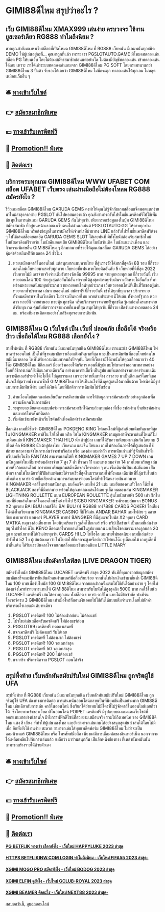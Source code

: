 # GIMI88ดีไหม สรุปว่าอะไร ?
## เว็บ GIMI88ดีไหม XMAX999 เล่นง่าย ครบวงจร ใช้งานยูสเซอร์เดียว RG888 ทำไมถึงนิยม ?
หากคุณกำลังมองหาเว็บสล็อตที่เปิดโหมด GIMI88ดีไหม ที่ RG888 เว็บพนัน มีเกมพนันทุกชนิด DEMO ให้ผู้เล่นอยู่ละก็… คุณมาถูกที่แล้ว เพราะ เรา PGSLOTAUTO.GAME มีโหมดทดลองเล่นสล็อต PG ให้บนเว็บ โดยไม่ต้องสมัครสมาชิกก่อนแต่อย่างใด ไม่ต้องมีบัญชีทดลองเล่น เข้าทดลองเล่นได้เลย เพราะ เราได้เช่าระบบทดลองเล่นเกมจาก GIMI88ดีไหม PG SOFT โดยตรงมานานกว่า GIMI88ดีไหม 3 ปีแล้ว รับรองได้เลยว่า GIMI88ดีไหม ไม่มีกระตุก ทดลองเล่นได้ทุกเกม ไม่หลุดเหมือนเว็บอื่น ๆ

## 🛎 [ทางเข้าเว็บไซต์](https://bit.ly/3SdLNi2)
## 👉 [สมัครสมาชิกพิเศษ](https://bit.ly/3SdLNi2)
## 💵 [ทางเข้ารับเครดิตฟรี](https://bit.ly/3dyRKHj)
## 👑 [Promotion!! พิเศษ](https://bit.ly/3dyRKHj)
## 📱 [ติดต่อเรา](https://bit.ly/3dyRKHj)

## บริการครบทุกเกม GIMI88ดีไหม WWW UFABET COM สล็อต UFABET เว็บตรง เล่นผ่านมือถือไม่ต้องโหลด RG888 สมัครยังไง ?
รีวิวเกมสล็อต GIMI88ดีไหม GARUDA GEMS คงทำให้คุณได้รู้จักกับเกมสล็อตแจ็คพอตแตกง่ายมาใหม่ล่าสุดจากค่าย PGSLOT กันไปพอสมควรแล้ว คุณยังสามารถรับโปรโมชั่นเครดิตฟรีไปใช้เพิ่มต้นทุนในการเล่นเกม GARUDA GEMS กันได้ทุกวัน เพียงกรอกข้อมูลลงในปุ่ม GIMI88ดีไหม สมัครสมาชิก ที่อยู่บนหน้าแรกของเว็บตรงไม่ผ่านเอเย่นต์ PGSLOTAUTO.GG ให้ครบทุกช่อง GIMI88ดีไหม หรือส่งข้อมูลในการสมัครให้เจ้าหน้าที่ผ่านทาง LINE แล้วรับโปรโมชั่นเครดิตฟรีต่าง ๆ ไปใช้เล่นสล็อตยอดฮิต GARUDA GEMS SLOT ได้เลยทันที มีทั้งโบนัสต้อนรับสมาชิกใหม่ โบนัสเครดิตฟรีรายวัน โบนัสคืนยอดเสีย GIMI88ดีไหม โบนัสวันเกิด โบนัสแนะนำเพื่อน และกิจกรรมพิเศษอื่น GIMI88ดีไหม ๆ อีกมากมายที่ช่วยให้คุณเล่นสล็อต GARUDA GEMS ได้อย่างคุ้มค่าด้วยเงินฟรีกันตลอด 24 ชั่วโมง
1. หวยเหมือนคาสิโนออนไลน์ แต่สนุกมากแบบหวยไทย ที่ลุ้นรางวัลได้มากที่สุดถึง 88 รอบ ยี่กี่รวยออนไลน์เว็บหวยมาแรงรับทุกหวย เว็บหวยที่แฟนหวยไทยติดอันดับ 5 เว็บหวยที่ดีที่สุด 2022 เว็บหวยไม่มี เลขจ่ายจริงจ่ายเต็มรับรางวัลเต็ม 99995 บาท จ่ายทุกหวยทุกเลข ยี่กี่รวยวันนี้ เว็บหวยออนไลน์ 100 จ่ายสูงสุดต่อวันไม่อั้น ทำรายได้สูงสุดต่อรอบรับเงินรางวัลหวยไม่อั้นกับ ที่มาพร้อมหวยยอดนิยมทุกประเภท ขายหวยออนไลน์ทุกประเภท เว็บหวยออนไลน์ที่เป็นที่รักของผู้เล่นหวยจากทั่วประเทศ เล่นหวยออนไลน์ สมัครฟรี ยี่กี่รวยวันนี้ เข้าได้ทุกที่ทุกเวลา บริการหวยทั้งหมดมีครบจบในเว็บเดียว ไม่ว่าจะเป็นหวยไทย หวยต่างประเทศ มีให้เล่น ทั้งหวยรัฐบาล หวยลาว หวยยี่กี หวยฮานอย หวยหุ้นทุกชนิด หรือบริการตรวจหวยฟรีทุกชนิด รู้ผลก่อนใครแทงหวยดังรับทุกงวด คุ้มกับอัตราการจ่ายหวยที่แพงที่สุด สนุกได้ทุกวัน ยี่กี่รวย เปิดรับแทงหวยตลอด 24 ชม. พร้อมทีมงานติดตามอย่างใกล้ชิดทุกรอบการเดิมพัน

## GIMI88ดีไหม Q เว็บไซต์ เป็น เว็บที่ ปลอดภัย เชื่อถือได้ จริงหรือป่าว เชื่อถือได้ไหม RG888 เลือกยังไง ?
สายไพ่พนัน ที่ RG888 เว็บพนัน มีเกมพนันทุกชนิด GIMI88ดีไหม เราแนะนำ GIMI88ดีไหม ไพ่บาคาร่าออนไลน์ เป็นไพ่ที่ฐานสมาชิกเราเลือกเดิมพันมากที่สุด และเป็นการเดิมพันที่ตอบโจทย์คนในสมัยนี้มาตลอด ไพ่ที่ได้รับความนิยมมาจนถึงปัจจุบัน โดยที่เว็บเรามีโต๊ะพนันให้คุณเลือกมากว่า 40 โต๊ะ GIMI88ดีไหม มีดีลเลอร์ มืออาชีพคอยให้บริการ ตอนนี้มีรูปแบบไพ่บาคาร่าออกมาหลายอย่าง โดยที่วิธีการเล่นก็ยังมีแนวทางเดียวกัน อย่างบาคาร่าเซ็กซี่ เป็นรูปแบบที่แตกต่างจากบาคาร่าแบบเดิมเพราะดีลเลอร์ประจำโต๊ะไม่ได้ ใส่ชุดธรรมดา เพราะว่าค่ายนี้เขาจ้าง สาวสวย มาเป็นดีลเลอร์โดยที่เธอนั้นจะใส่ชุดว่ายน้ำ แนวเซ็กซี่ GIMI88ดีไหม ทำให้เป็นอะไรที่ดึงดูดผู้เล่นได้มากขึ้นด้วย ไพ่ชนิดนี้มีรูปแบบการเดิมพันที่ง่าย และได้เงินดี โดยที่มีกติกาการเดิมพันไม่ซับซ้อน
1. อ่านเงื่อนไขข้อตกลงก่อนยืนยันการสมัครสมาชิก ควรให้ข้อมูลการสมัครสมาชิกอย่างถูกต้องเพื่อความชัดเจนในการสมัคร
2. ระบุรายละเอียดตามแบบฟอร์มการสมัครสมาชิกให้ครบถ้วนทุกช่อง ทั้งชื่อ รหัสผ่าน ยืนยันรหัสผ่าน และเบอร์โทรศัพท์ติดต่อ
3. เริ่มต้นเข้ามายังหน้าเว็บไซต์หลักเพื่อคลิกคำว่า สมัครสมาชิก

ป๊อกเด้ง
เกมที่มีชื่อว่า GIMI88ดีไหม POKDENG KING ไพ่ออนไลน์ที่ผู้เล่นนิยมเดิมพันมากที่สุดใน KINGMAKER คาสิโน
ไฮโลไทย
หรือ ไฮโล KINGMAKER เกมลูกเต๋าที่จะหาเล่นที่ไหนก็ไม่เหมือนเล่นที่ KINGMAKER THAI HILO
น้ำเต้าปูปลา
เกมที่ได้รับความนิยมมากเช่นกันโดยเกม 3 สไตล์ คือ RG888 น้ำเต้าปูปลาไทย เวียดนาม และจีน
ไพ่แคง
เกมไพ่ท้องถิ่นภาคใต้ที่ผู้เล่นต้องใช้ทักษะ และความจำในการเล่นว่าจะทำเรือล่ม หรือ แคงล่ม
เกมกำถั่ว
การพนันเก่าแก่ที่รู้จักกันทั่วทั้งทวีปเอเชียในชื่อ FANTAN สามารถเล่นได้ที่ KINGMAKER GAMES
7 UP 7 DOWN
เกมพนันลูกเต๋าใหม่ที่มาพร้อมอัตราจ่าย 7 สูง 7 ต่ำ ที่ราคา 11 และแทงเสมอจ่าย 14
เกมโยนเหรียญ
เล่นทายหัวก้อยออนไลน์ การทอยเหรียญเกมสมัยเด็กของใครหลาย ๆ คน เริ่มเดิมพันปั่นแปะกันเลย
เสือมังกร
เกมไพ่ใบเดียวที่มีวิธีเล่นแพ้ชนะได้รวดเร็วที่สุดในบรรดาเกมไพ่ทั้งหมด เดิมพันที่นี่ลุ้นรับโบนัสเพิ่มเติม
บาคาร่า
ด้วยชื่อเสียงตำนานการเล่นบาคาร่าออนไลน์ที่ทำให้คนรวยกันมากมาย KINGMAKER คาสิโนพร้อมสนับสนุน
แบล็คแจ็ค
เกมไพ่ 21 แต้ม เกมฮิตของคนทั่วโลก โต๊ะไพ่ BLACKJACK ของที่นี่มีมากมาย พร้อมให้คุณทดลองเล่นได้เลย
รูเล็ต
ทดลองเล่น KINGMAKER LIGHTNING ROULETTE แบบ EUROPEAN ROULETTE ลุ้นโบนัสสายฟ้า 500 เท่า
ซิกโบ
เกมที่นิยมเล่นในคาสิโนออนไลน์ชั้นนำทั่วไป SICBO KINGMAKER จะมีระบบสุ่มแจก BONUS X2 ทุกรอบ
BAI BUU
เกมส์โต๊ะ BAI BUU (4 RG888 อาร์จี888 CARDS POKER) ชื่อเสียงโด่งดังในเวียดนาม KINGMAKER CASINO ก็มีให้เล่น
ANDAR BAHAR
เกมไพ่ง่าย ๆ คลายกับแทงบาคาร่า แอนดาร์ PLAYER บาฮาร์ BANGKER ที่นี่สุ่มแจกโบนัส X2 ทุกตา
CARD MATKA
หมุนวงล้อเสี่ยงทาย โดยนิยมเรียกว่า รูเล็ตโป๊กเกอร์ หรือ ทริปเปิ้ลช้านจ์ เป็นเกมที่เล่นง่ายสนุกไม่ซ้ำใคร
คีโน KENO
ล็อตเตอรี่หวยออนไลน์ในรูปแบบเกม มาเสี่ยงโชคผลรวมของลูกบอล 20 ลูก และหน้าแทงที่ได้เงินง่ายทุกวัน
CARDS HI LO
ไพ่ไฮโล เกมทายไพ่ยอดนิยม เกมนี้เล่นด้วยสำรับไพ่ 52 ใบ ผู้เล่นต้องเดาว่า ไพ่ใบต่อไปที่แจกจะสูงหรือต่ำกว่าไพ่บนโต๊ะ
รูเล็ตผลไม้
เกมรูเล็ตที่น่าตื่นเต้น ได้รับแรงบันดาลใจจากเกมสล็อตแมชชีนยอดนิยม LITTLE MARY

## GIMI88ดีไหม เสือมังกรไลฟ์สด (LIVE DRAGON TIGER)
สมัครรับโบนัส GIMI88ดีไหม LUCABET เครดิตฟรี ล่าสุด 2022 ทันทีที่คุณกรอกข้อมูลสมัครสมาชิกเสร็จและมีการยืนยันตัวตนผ่านเบอร์มือถือเรียบร้อย จากนั้นให้ฝากเงินเข้ามาขั้นต่ำ GIMI88ดีไหม 100 บาทเพื่อรับโบนัส 100 GIMI88ดีไหม จากยอดฝากครั้งแรกไปใช้กันได้อย่างง่าย ๆ โดยไม่ต้องแจ้งใครทำรายการแทนให้ GIMI88ดีไหม สามารถรับโบนัสได้สูงสุดถึง 5000 บาท กดใช้โบนัส LUCABET เครดิตฟรี เล่นได้ครบทุกเกม ทั้งสล็อต บาคาร่า คาสิโน แบบไม่มีข้อจำกัด ทำเทิร์นโอเวอร์ครบ 3 GIMI88ดีไหม เท่าเมื่อไหร่ก็ถอนเงินออกไปใช้กันได้แบบเต็มจำนวนโดยไม่หักค่าบริการอะไรเลยแม้แต่บาทเดียว
1. PGSLOT เครดิตฟรี 100 ไม่ต้องฝากก่อน ไม่ต้องแชร์
2. โปรใหม่เล่นสล็อตรับเครดิตฟรี ไม่ต้องแชร์ก่อน
3. PGSLOT99 เครดิตฟรี ทดลองเล่นฟรี
4. แจกเครดิตฟรี ไม่ต้องแชร์ รับได้เลย
5. PGSLOT เครดิตฟรี ไม่ต้องฝาก ไม่ต้องแชร์
6. PGSLOT เครดิตฟรี 100 วอเลทล่าสุด
7. PGSLOT เครดิตฟรี 50 วอเลทล่าสุด
8. PGSLOT เครดิตฟรี 200 ไม่ต้องแชร์
9. แจกจริง ฟรีเครดิตจาก PGSLOT ถอนได้จริง

## สรุปทิ้งท้าย เว็บหลักทันสมัยปรับใหม่ GIMI88ดีไหม ถูกจริตผู้ใช้ UFA
สรุปทิ้งท้าย ที่ RG888 เว็บพนัน มีเกมพนันทุกชนิด เว็บหลักทันสมัยปรับใหม่ GIMI88ดีไหม ถูกจริตผู้ใช้ UFA ช่องทางการติดต่อ
การเล่นพนันออนไลน์กลายเป็นที่นิยมกันเป็นอย่างมาก GIMI88ดีไหม เช่นเดียวกับการเล่น คาสิโนออนไลน์ ซึ่งเรียกได้ว่าแทบไม่มีใครที่ไม่รู้จักคาสิโนออนไลน์เลยก็ว่าได้  ซึ่งโดยทางเข้าของเว็บคาสิโนออนไลน์ POIPET เครดิตฟรี มีรูปแบบของเกมและเว็บไซต์ที่ออกแบบมาอย่างน่าสนใจ
มีทั้งกราฟฟิกดีไซน์ที่สวยงามเสมือนจริง รวมไปถึงเทคนิค ของ GIMI88ดีไหม แสง สี เสียง  ที่ทำให้ผู้เล่นหลงไหล และยังสามารถเล่นเกมได้อย่างสนุกสุดมันส์ เล่นได้โดยไม่มีเบื่อ อีกทั้งยังใช้งานง่าย สะดวก สามารถเล่นได้ทุกแพล็ตฟอร์ม GIMI88ดีไหม ไม่ว่าจะเป็นคอมพิวเตอร์ GIMI88ดีไหม หรือ โทรศัพท์มือถือ
เพียงแค่มีการเชื่อมต่อของอินเทอร์เน็ต นอกจากจะได้เพลิดเพลินไปกับการเล่นแล้ว ยงถือว่า มาร่วมสนุกกัน เป็นอีกหนึ่งช่องทาง ที่เหล่านัพพนันนั้นสามารถสร้างรายได้ด้วยตัวเอง

## 🛎 [ทางเข้าเว็บไซต์](https://bit.ly/3SdLNi2)
## 👉 [สมัครสมาชิกพิเศษ](https://bit.ly/3SdLNi2)
## 💵 [ทางเข้ารับเครดิตฟรี](https://bit.ly/3dyRKHj)
## 👑 [Promotion!! พิเศษ](https://bit.ly/3dyRKHj)
## 📱 [ติดต่อเรา](https://bit.ly/3dyRKHj)

#### [PG BETFLIK ทางเข้า เลือกยังไง - เว็บใหม่ HAPPYLUKE 2023 ล่าสุด](https://atom.io/themes/pg%20betflik%20ทางเข้า%20เลือกยังไง%20-%20เว็บใหม่%20happyluke%202023%20ล่าสุด)
#### [HTTPS BETFLIKINW.COM LOGIN ทำไมถึงนิยม - เว็บใหม่ FIFA55 2023 ล่าสุด-](https://atom.io/themes/https%20betflikinw.com%20login%20ทำไมถึงนิยม%20-%20เว็บใหม่%20fifa55%202023%20ล่าสุด-)
#### [XGIMI MOGO PRO สมัครยังไง - เว็บใหม่ BODOG 2023 ล่าสุด](https://atom.io/themes/xgimi%20mogo%20pro%20สมัครยังไง%20-%20เว็บใหม่%20bodog%202023%20ล่าสุด)
#### [XGIMI ELFIN ดูยังไง - เว็บใหม่ GCLUB-ROYAL 2023 ล่าสุด](https://atom.io/themes/xgimi%20elfin%20ดูยังไง%20-%20เว็บใหม่%20gclub-royal%202023%20ล่าสุด)
#### [XGIMI BEAMER คืออะไร - เว็บใหม่ NEXT88 2023 ล่าสุด-](https://atom.io/themes/xgimi%20beamer%20คืออะไร%20-%20เว็บใหม่%20next88%202023%20ล่าสุด-)

[ผลบอลวันนี้](https://siamsport.tv "ผลบอลวันนี้"), [ดูบอลออนไลน์](https://siamsport.tv/ดูบอลสด "ดูบอลออนไลน์")